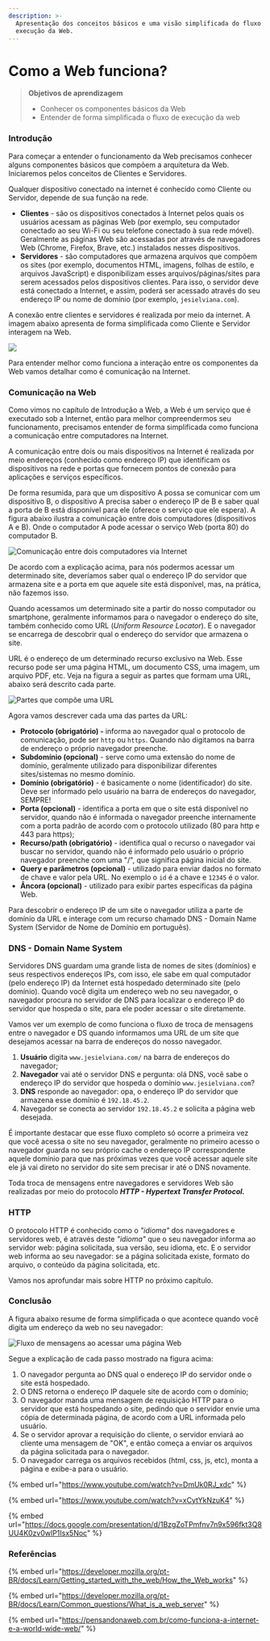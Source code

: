 ```yaml
---
description: >-
  Apresentação dos conceitos básicos e uma visão simplificada do fluxo de
  execução da Web.
---
```


# Como a Web funciona?

> **Objetivos de aprendizagem**
>
> * Conhecer os componentes básicos da Web
> * Entender de forma simplificada o fluxo de execução da web

### Introdução

Para começar a entender o funcionamento da Web precisamos conhecer alguns componentes básicos que compõem a arquitetura da Web. Iniciaremos pelos conceitos de Clientes e Servidores.

Qualquer dispositivo conectado na internet é conhecido como Cliente ou Servidor, depende de sua função na rede.

* **Clientes** - são os dispositivos conectados à Internet pelos quais os usuários acessam as páginas Web (por exemplo, seu computador conectado ao seu Wi-Fi ou seu telefone conectado à sua rede móvel). Geralmente as páginas Web são acessadas por através de navegadores Web (Chrome, Firefox, Brave, etc.) instalados nesses dispositivos.
* **Servidores** - são computadores que armazena arquivos que compõem os sites (por exemplo, documentos HTML, imagens, folhas de estilo, e arquivos JavaScript) e disponibilizam esses arquivos/páginas/sites para serem acessados pelos dispositivos clientes. Para isso, o servidor deve está conectado a Internet, e assim, poderá ser acessado através do seu endereço IP ou nome de domínio (por exemplo, `jesielviana.com`).&#x20;

A conexão entre clientes e servidores é realizada por meio da internet. A imagem abaixo apresenta de forma simplificada como Cliente e Servidor interagem na Web.

![](https://lh3.googleusercontent.com/OrHDa8WZjfLZtfm3O1SrqMcXAhSxYYRMCM1PqtBMaqH19u4PDTK-h9rfd8EJ\_tMCaDqNtl4EPioskrvFq-oIMTSfWA\_HlTd8WgVdPxnNJnazS2Om6y9rUw5ahmfk-vN9lmo0)

Para entender melhor como funciona a interação entre os componentes da Web vamos detalhar como é comunicação na Internet.

### Comunicação na Web

Como vimos no capítulo de Introdução a Web, a Web é um serviço que é executado sob a Internet, então para melhor compreendermos seu funcionamento,  precisamos entender de forma simplificada como funciona a comunicação entre computadores na Internet.

A comunicação entre dois ou mais dispositivos na Internet é realizada por meio endereços (conhecido como endereço IP) que identificam os dispositivos na rede e portas que fornecem pontos de conexão para aplicações e serviços específicos.&#x20;

De forma resumida, para que um dispositivo A possa se comunicar com um dispositivo B, o dispositivo A precisa saber o endereço IP de B e saber qual a porta de B está disponível para ele (oferece o serviço que ele espera). A figura abaixo ilustra a comunicação entre dois computadores (dispositivos A e B). Onde o computador A pode acessar o serviço Web (porta 80) do computador B.&#x20;

![Comunicação entre dois computadores via Internet](../.gitbook/assets/conexao-na-web.png)

De acordo com a explicação acima, para nós podermos acessar um determinado site, deveríamos saber qual o endereço IP do servidor que armazena site e a porta em que aquele site está disponível, mas, na prática, não fazemos isso.

Quando acessamos um determinado site a partir do nosso computador ou smartphone, geralmente informamos para o navegador o endereço do site, também conhecido como URL (_Uniform Resource Locator_). E o navegador se encarrega de descobrir qual o endereço do servidor que armazena o site.&#x20;

URL é  o endereço de um determinado recurso exclusivo na Web. Esse recurso pode ser uma página HTML, um documento CSS, uma imagem, um arquivo PDF, etc. Veja na figura a seguir as partes que formam uma URL, abaixo será descrito cada parte.

![Partes que compõe uma URL](../.gitbook/assets/url.png)

Agora vamos descrever cada uma das partes da URL:

* **Protocolo (obrigatório) -** informa ao navegador qual o protocolo de comunicação, pode ser `http` ou `https`. Quando não digitamos na barra de endereço o próprio navegador preenche.
* **Subdomínio (opcional)** - serve como uma extensão do nome de domínio, geralmente utilizado para disponibilizar diferentes sites/sistemas no mesmo domínio.
* **Domínio (obrigatório)** - é basicamente o nome (identificador) do site. Deve ser informado pelo usuário na barra de endereços do navegador, SEMPRE!
* **Porta (opcional)** - identifica a porta em que o site está disponível no servidor, quando não é informada o navegador preenche internamente com a porta padrão de acordo com o protocolo utilizado (80 para http e 443 para https);
* **Recurso/path (obrigatório)** - identifica qual o recurso o navegador vai buscar no servidor, quando não é informado pelo usuário o próprio navegador preenche com uma "/", que significa página inicial do site.
* **Query e parâmetros (opcional)** - utilizado para enviar dados no formato de chave e valor pela URL. No exemplo o `id` é a chave e `12345` é o valor.
* **Âncora (opcional)** - utilizado para exibir partes específicas da página Web.

Para descobrir o endereço IP de um site o navegador utiliza a parte de domínio da URL e  interage com um recurso chamado DNS - Domain Name System (Servidor de Nome de Domínio em português).

### DNS - Domain Name System

Servidores DNS guardam uma grande lista de nomes de sites (domínios) e seus respectivos endereços IPs, com isso, ele sabe em qual computador (pelo endereço IP) da Internet está hospedado determinado site (pelo domínio).  Quando você digita um endereço web no seu navegador, o navegador procura no servidor de DNS para localizar o endereço IP do servidor que hospeda o site, para ele poder acessar o site diretamente. &#x20;

Vamos ver um exemplo de como funciona o fluxo de troca de mensagens entre o navegador e DS quando informamos uma URL de um site que desejamos acessar na barra de endereços do nosso navegador.

1. **Usuário** digita `www.jesielviana.com/` na barra de endereços do navegador;&#x20;
2. **Navegador** vai até o servidor DNS e pergunta:  olá DNS, você sabe o endereço IP do servidor que hospeda o domínio `www.jesielviana.com`?
3. **DNS** responde ao navegador: opa, o endereço IP do servidor que armazena esse domínio é `192.18.45.2`.
4. Navegador se conecta ao servidor `192.18.45.2` e solicita a página web desejada.

É importante destacar que esse fluxo completo só ocorre a primeira vez que você acessa o site no seu navegador, geralmente no primeiro acesso o navegador guarda no seu próprio cache o endereço IP correspondente aquele domínio para que nas próximas vezes que você acessar aquele site ele já vai direto no servidor do site sem precisar ir até o DNS novamente.&#x20;

Toda troca de mensagens entre navegadores e servidores Web são realizadas por meio do protocolo _**HTTP - Hypertext Transfer Protocol.**_&#x20;

### HTTP

O protocolo HTTP é conhecido como o _"idioma"_ dos navegadores e servidores web, é através deste _"idioma"_ que o seu navegador informa ao servidor web: página solicitada, sua versão, seu idioma, etc. E o servidor web informa ao seu navegador: se a página solicitada existe, formato do arquivo, o conteúdo da página solicitada, etc.

Vamos nos aprofundar mais sobre HTTP no próximo capítulo.&#x20;

### Conclusão

A figura abaixo resume de forma simplificada o que acontece quando você digita um endereço da web no seu navegador:

![Fluxo de mensagens ao acessar uma página Web](../.gitbook/assets/fluxo-web.png)

Segue a explicação de cada passo mostrado na figura acima:

1. O navegador pergunta ao DNS qual o endereço IP do servidor onde o site está hospedado.
2. O DNS retorna o endereço IP daquele site de acordo com o domínio;
3. O navegador manda uma mensagem de requisição HTTP para o servidor que está hospedando o site, pedindo que o servidor envie uma cópia de determinada página, de acordo com a URL informada pelo usuário.
4. Se o servidor aprovar a requisição do cliente, o servidor enviará ao cliente uma mensagem de "OK",  e então começa a enviar os arquivos da página solicitada para o navegador.
5. O navegador carrega os arquivos recebidos (html, css, js, etc), monta a página e exibe-a para o usuário.

{% embed url="https://www.youtube.com/watch?v=DmUk0RJ_xdc" %}

{% embed url="https://www.youtube.com/watch?v=xCytYkNzuK4" %}

{% embed url="https://docs.google.com/presentation/d/1BzgZoTPmfnv7n9x596fkt3Q8UU4K0zv0wlP1Isx5Noc" %}

### Referências&#x20;

{% embed url="https://developer.mozilla.org/pt-BR/docs/Learn/Getting_started_with_the_web/How_the_Web_works" %}

{% embed url="https://developer.mozilla.org/pt-BR/docs/Learn/Common_questions/What_is_a_web_server" %}

{% embed url="https://pensandonaweb.com.br/como-funciona-a-internet-e-a-world-wide-web/" %}

